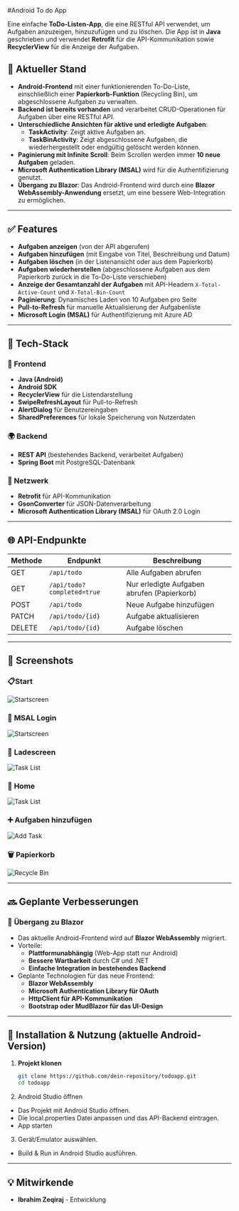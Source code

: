 #Android To do App

Eine einfache **ToDo-Listen-App**, die eine RESTful API verwendet, um Aufgaben anzuzeigen, hinzuzufügen und zu löschen. Die App ist in **Java** geschrieben und verwendet **Retrofit** für die API-Kommunikation sowie **RecyclerView** für die Anzeige der Aufgaben.

## 🚀 Aktueller Stand

- **Android-Frontend** mit einer funktionierenden To-Do-Liste, einschließlich einer **Papierkorb-Funktion** (Recycling Bin), um abgeschlossene Aufgaben zu verwalten.
- **Backend ist bereits vorhanden** und verarbeitet CRUD-Operationen für Aufgaben über eine RESTful API.
- **Unterschiedliche Ansichten für aktive und erledigte Aufgaben**:
  - **TaskActivity**: Zeigt aktive Aufgaben an.
  - **TaskBinActivity**: Zeigt abgeschlossene Aufgaben, die wiederhergestellt oder endgültig gelöscht werden können.
- **Paginierung mit Infinite Scroll**: Beim Scrollen werden immer **10 neue Aufgaben** geladen.
- **Microsoft Authentication Library (MSAL)** wird für die Authentifizierung genutzt.
- **Übergang zu Blazor**: Das Android-Frontend wird durch eine **Blazor WebAssembly-Anwendung** ersetzt, um eine bessere Web-Integration zu ermöglichen.

---

## ✅ Features

- **Aufgaben anzeigen** (von der API abgerufen)
- **Aufgaben hinzufügen** (mit Eingabe von Titel, Beschreibung und Datum)
- **Aufgaben löschen** (in der Listenansicht oder aus dem Papierkorb)
- **Aufgaben wiederherstellen** (abgeschlossene Aufgaben aus dem Papierkorb zurück in die To-Do-Liste verschieben)
- **Anzeige der Gesamtanzahl der Aufgaben** mit API-Headern `X-Total-Active-Count` und `X-Total-Bin-Count`
- **Paginierung**: Dynamisches Laden von 10 Aufgaben pro Seite
- **Pull-to-Refresh** für manuelle Aktualisierung der Aufgabenliste
- **Microsoft Login (MSAL)** für Authentifizierung mit Azure AD

---

## 🔧 Tech-Stack

### 📱 Frontend
- **Java (Android)**
- **Android SDK**
- **RecyclerView** für die Listendarstellung
- **SwipeRefreshLayout** für Pull-to-Refresh
- **AlertDialog** für Benutzereingaben
- **SharedPreferences** für lokale Speicherung von Nutzerdaten

### 🌍 Backend
- **REST API** (bestehendes Backend, verarbeitet Aufgaben)
- **Spring Boot** mit PostgreSQL-Datenbank

### 🔗 Netzwerk
- **Retrofit** für API-Kommunikation
- **GsonConverter** für JSON-Datenverarbeitung
- **Microsoft Authentication Library (MSAL)** für OAuth 2.0 Login

---

## 🌐 API-Endpunkte

| Methode | Endpunkt             | Beschreibung                               |
|---------|----------------------|-------------------------------------------|
| GET     | `/api/todo`          | Alle Aufgaben abrufen                     |
| GET     | `/api/todo?completed=true` | Nur erledigte Aufgaben abrufen (Papierkorb) |
| POST    | `/api/todo`          | Neue Aufgabe hinzufügen                   |
| PATCH   | `/api/todo/{id}`     | Aufgabe aktualisieren                     |
| DELETE  | `/api/todo/{id}`     | Aufgabe löschen                           |

---


## 📸 Screenshots


### 📋**Start**
![Startscreen](https://i.imgur.com/CvlQQSi.png)

### 🔑 **MSAL Login**
![Startscreen](https://i.imgur.com/JoRbpta.png)

### 🔄 **Ladescreen**
![Task List](https://i.imgur.com/QGYwH8m.png)





### 🏡 **Home**
![Task List](https://i.imgur.com/U0hCm6H.png)

### ➕ **Aufgaben hinzufügen**
![Add Task](https://i.imgur.com/N0aT7du.png)

### 🗑 **Papierkorb**
![Recycle Bin](https://i.imgur.com/AOHOFU8.png)

---

## 🔜 Geplante Verbesserungen

### 🎯 **Übergang zu Blazor**
- Das aktuelle Android-Frontend wird auf **Blazor WebAssembly** migriert.
- Vorteile:
  - **Plattformunabhängig** (Web-App statt nur Android)
  - **Bessere Wartbarkeit** durch C# und .NET
  - **Einfache Integration in bestehendes Backend**
- Geplante Technologien für das neue Frontend:
  - **Blazor WebAssembly**
  - **Microsoft Authentication Library für OAuth**
  - **HttpClient für API-Kommunikation**
  - **Bootstrap oder MudBlazor für das UI-Design**

---

## 📌 Installation & Nutzung (aktuelle Android-Version)

1. **Projekt klonen**
   ```sh
   git clone https://github.com/dein-repository/todoapp.git
   cd todoapp
   ```
   
2. Android Studio öffnen
  - Das Projekt mit Android Studio öffnen.
  - Die local.properties Datei anpassen und das API-Backend eintragen.
  - App starten

3. Gerät/Emulator auswählen.
  - Build & Run in Android Studio ausführen.

---

## 💡 Mitwirkende

- **Ibrahim Zeqiraj** - Entwicklung
